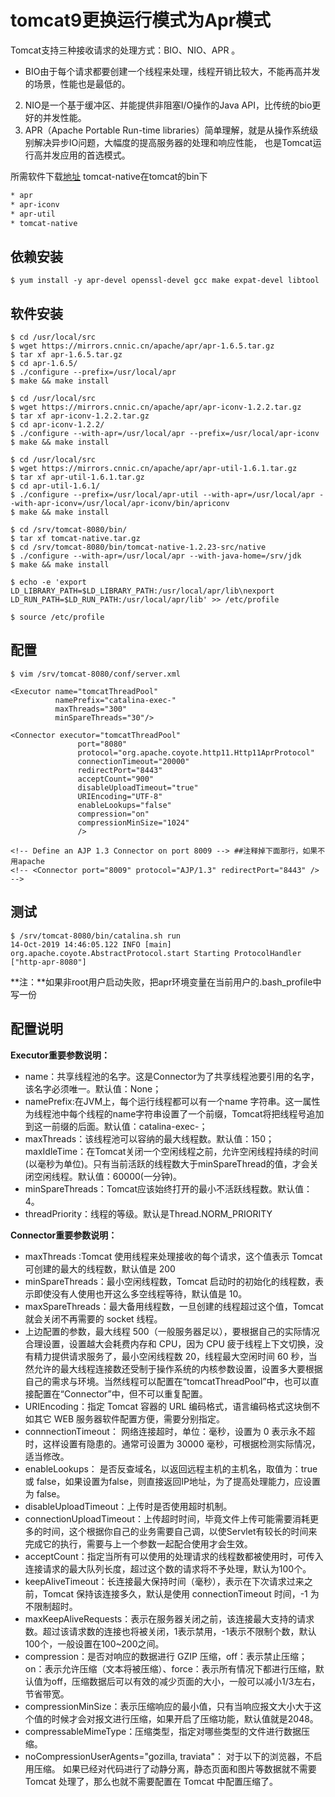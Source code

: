 # tomcat9更换运行模式为Apr模式

Tomcat支持三种接收请求的处理方式：BIO、NIO、APR 。

- BIO由于每个请求都要创建一个线程来处理，线程开销比较大，不能再高并发的场景，性能也是最低的。
2. NIO是一个基于缓冲区、并能提供非阻塞I/O操作的Java API，比传统的bio更好的并发性能。
3. APR（Apache Portable Run-time libraries）简单理解，就是从操作系统级别解决异步IO问题，大幅度的提高服务器的处理和响应性能， 也是Tomcat运行高并发应用的首选模式。

所需软件下载[地址](https://mirrors.cnnic.cn/apache/apr/)    tomcat-native在tomcat的bin下

```tex
* apr
* apr-iconv
* apr-util
* tomcat-native
```

## 依赖安装

```shell
$ yum install -y apr-devel openssl-devel gcc make expat-devel libtool
```

## 软件安装

```shell
$ cd /usr/local/src
$ wget https://mirrors.cnnic.cn/apache/apr/apr-1.6.5.tar.gz
$ tar xf apr-1.6.5.tar.gz
$ cd apr-1.6.5/
$ ./configure --prefix=/usr/local/apr
$ make && make install

$ cd /usr/local/src
$ wget https://mirrors.cnnic.cn/apache/apr/apr-iconv-1.2.2.tar.gz
$ tar xf apr-iconv-1.2.2.tar.gz
$ cd apr-iconv-1.2.2/
$ ./configure --with-apr=/usr/local/apr --prefix=/usr/local/apr-iconv
$ make && make install

$ cd /usr/local/src
$ wget https://mirrors.cnnic.cn/apache/apr/apr-util-1.6.1.tar.gz
$ tar xf apr-util-1.6.1.tar.gz
$ cd apr-util-1.6.1/
$ ./configure --prefix=/usr/local/apr-util --with-apr=/usr/local/apr --with-apr-iconv=/usr/local/apr-iconv/bin/apriconv
$ make && make install

$ cd /srv/tomcat-8080/bin/
$ tar xf tomcat-native.tar.gz
$ cd /srv/tomcat-8080/bin/tomcat-native-1.2.23-src/native
$ ./configure --with-apr=/usr/local/apr --with-java-home=/srv/jdk
$ make && make install

$ echo -e 'export LD_LIBRARY_PATH=$LD_LIBRARY_PATH:/usr/local/apr/lib\nexport LD_RUN_PATH=$LD_RUN_PATH:/usr/local/apr/lib' >> /etc/profile

$ source /etc/profile
```



## 配置

```shell
$ vim /srv/tomcat-8080/conf/server.xml

<Executor name="tomcatThreadPool" 
          namePrefix="catalina-exec-"
          maxThreads="300" 
          minSpareThreads="30"/>

<Connector executor="tomcatThreadPool" 
               port="8080" 
               protocol="org.apache.coyote.http11.Http11AprProtocol"
               connectionTimeout="20000"
               redirectPort="8443"
               acceptCount="900"
               disableUploadTimeout="true"
               URIEncoding="UTF-8"
               enableLookups="false"
               compression="on"
               compressionMinSize="1024"
               />

<!-- Define an AJP 1.3 Connector on port 8009 --> ##注释掉下面那行，如果不用apache
<!-- <Connector port="8009" protocol="AJP/1.3" redirectPort="8443" /> -->
```



## 测试

```shell
$ /srv/tomcat-8080/bin/catalina.sh run
14-Oct-2019 14:46:05.122 INFO [main] org.apache.coyote.AbstractProtocol.start Starting ProtocolHandler ["http-apr-8080"]
```

**注：**如果非root用户启动失败，把apr环境变量在当前用户的.bash_profile中写一份

## 配置说明

**Executor重要参数说明：**

- name：共享线程池的名字。这是Connector为了共享线程池要引用的名字，该名字必须唯一。默认值：None；
- namePrefix:在JVM上，每个运行线程都可以有一个name 字符串。这一属性为线程池中每个线程的name字符串设置了一个前缀，Tomcat将把线程号追加到这一前缀的后面。默认值：catalina-exec-；
- maxThreads：该线程池可以容纳的最大线程数。默认值：150；
  maxIdleTime：在Tomcat关闭一个空闲线程之前，允许空闲线程持续的时间(以毫秒为单位)。只有当前活跃的线程数大于minSpareThread的值，才会关闭空闲线程。默认值：60000(一分钟)。
- minSpareThreads：Tomcat应该始终打开的最小不活跃线程数。默认值：4。
- threadPriority：线程的等级。默认是Thread.NORM_PRIORITY

**Connector重要参数说明：**

- maxThreads :Tomcat 使用线程来处理接收的每个请求，这个值表示 Tomcat 可创建的最大的线程数，默认值是 200
- minSpareThreads：最小空闲线程数，Tomcat 启动时的初始化的线程数，表示即使没有人使用也开这么多空线程等待，默认值是 10。
- maxSpareThreads：最大备用线程数，一旦创建的线程超过这个值，Tomcat 就会关闭不再需要的 socket 线程。
- 上边配置的参数，最大线程 500（一般服务器足以），要根据自己的实际情况合理设置，设置越大会耗费内存和 CPU，因为 CPU 疲于线程上下文切换，没有精力提供请求服务了，最小空闲线程数 20，线程最大空闲时间 60 秒，当然允许的最大线程连接数还受制于操作系统的内核参数设置，设置多大要根据自己的需求与环境。当然线程可以配置在“tomcatThreadPool”中，也可以直接配置在“Connector”中，但不可以重复配置。
- URIEncoding：指定 Tomcat 容器的 URL 编码格式，语言编码格式这块倒不如其它 WEB 服务器软件配置方便，需要分别指定。
- connnectionTimeout： 网络连接超时，单位：毫秒，设置为 0 表示永不超时，这样设置有隐患的。通常可设置为 30000 毫秒，可根据检测实际情况，适当修改。
- enableLookups： 是否反查域名，以返回远程主机的主机名，取值为：true 或 false，如果设置为false，则直接返回IP地址，为了提高处理能力，应设置为 false。
- disableUploadTimeout：上传时是否使用超时机制。
- connectionUploadTimeout：上传超时时间，毕竟文件上传可能需要消耗更多的时间，这个根据你自己的业务需要自己调，以使Servlet有较长的时间来完成它的执行，需要与上一个参数一起配合使用才会生效。
- acceptCount：指定当所有可以使用的处理请求的线程数都被使用时，可传入连接请求的最大队列长度，超过这个数的请求将不予处理，默认为100个。
- keepAliveTimeout：长连接最大保持时间（毫秒），表示在下次请求过来之前，Tomcat 保持该连接多久，默认是使用 connectionTimeout 时间，-1 为不限制超时。
- maxKeepAliveRequests：表示在服务器关闭之前，该连接最大支持的请求数。超过该请求数的连接也将被关闭，1表示禁用，-1表示不限制个数，默认100个，一般设置在100~200之间。
- compression：是否对响应的数据进行 GZIP 压缩，off：表示禁止压缩；on：表示允许压缩（文本将被压缩）、force：表示所有情况下都进行压缩，默认值为off，压缩数据后可以有效的减少页面的大小，一般可以减小1/3左右，节省带宽。
- compressionMinSize：表示压缩响应的最小值，只有当响应报文大小大于这个值的时候才会对报文进行压缩，如果开启了压缩功能，默认值就是2048。
- compressableMimeType：压缩类型，指定对哪些类型的文件进行数据压缩。
- noCompressionUserAgents="gozilla, traviata"： 对于以下的浏览器，不启用压缩。
  如果已经对代码进行了动静分离，静态页面和图片等数据就不需要 Tomcat 处理了，那么也就不需要配置在 Tomcat 中配置压缩了。